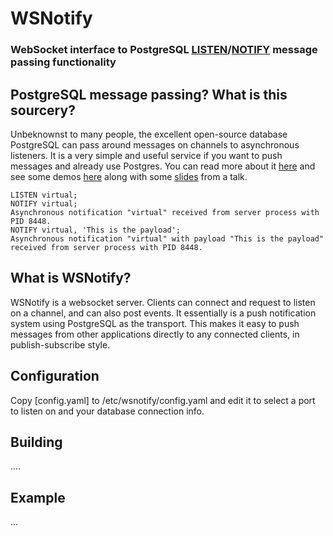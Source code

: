 WSNotify
========
### WebSocket interface to PostgreSQL [LISTEN](http://www.postgresql.org/docs/9.4/static/sql-listen.html)/[NOTIFY](http://www.postgresql.org/docs/9.4/static/sql-notify.html) message passing functionality

## PostgreSQL message passing? What is this sourcery?
Unbeknownst to many people, the excellent open-source database PostgreSQL can pass around messages on channels to asynchronous listeners. It is a very simple and useful service if you want to push messages and already use Postgres. You can read more about it [here](http://www.postgresql.org/docs/9.4/static/sql-notify.html) and see some demos [here](https://github.com/revmischa/pgnotify-demos) along with some [slides](https://github.com/revmischa/pgnotify-demos/blob/master/slides.pdf) from a talk.

```
LISTEN virtual;
NOTIFY virtual;
Asynchronous notification "virtual" received from server process with PID 8448.
NOTIFY virtual, 'This is the payload';
Asynchronous notification "virtual" with payload "This is the payload" received from server process with PID 8448.
```

## What is WSNotify?
WSNotify is a websocket server. Clients can connect and request to listen on a channel, and can also post events. It essentially is a push notification system using PostgreSQL as the transport. This makes it easy to push messages from other applications directly to any connected clients, in publish-subscribe style.

## Configuration
Copy [config.yaml] to /etc/wsnotify/config.yaml and edit it to select a port to listen on and your database connection info.

## Building
....

## Example
...
